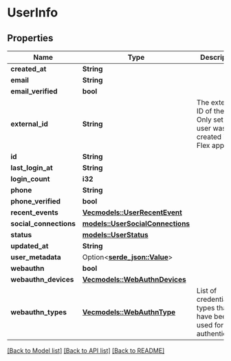 # UserInfo

## Properties

Name | Type | Description | Notes
------------ | ------------- | ------------- | -------------
**created_at** | **String** |  | 
**email** | **String** |  | 
**email_verified** | **bool** |  | 
**external_id** | **String** | The external ID of the user. Only set if the user was created in a Flex app. | 
**id** | **String** |  | 
**last_login_at** | **String** |  | 
**login_count** | **i32** |  | 
**phone** | **String** |  | 
**phone_verified** | **bool** |  | 
**recent_events** | [**Vec<models::UserRecentEvent>**](UserRecentEvent.md) |  | 
**social_connections** | [**models::UserSocialConnections**](UserSocialConnections.md) |  | 
**status** | [**models::UserStatus**](UserStatus.md) |  | 
**updated_at** | **String** |  | 
**user_metadata** | Option<[**serde_json::Value**](.md)> |  | 
**webauthn** | **bool** |  | 
**webauthn_devices** | [**Vec<models::WebAuthnDevices>**](WebAuthnDevices.md) |  | 
**webauthn_types** | [**Vec<models::WebAuthnType>**](WebAuthnType.md) | List of credential types that have been used for authentication | 

[[Back to Model list]](../README.md#documentation-for-models) [[Back to API list]](../README.md#documentation-for-api-endpoints) [[Back to README]](../README.md)


